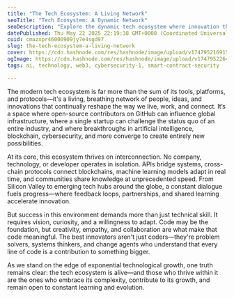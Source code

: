 ```yaml
---
title: "The Tech Ecosystem: A Living Network"
seoTitle: "Tech Ecosystem: A Dynamic Network"
seoDescription: "Explore the dynamic tech ecosystem where innovation thrives through collaboration, creativity, and continuous learning, shaping our modern world"
datePublished: Thu May 22 2025 22:19:38 GMT+0000 (Coordinated Universal Time)
cuid: cmazxpr46000909jy7e4sgd97
slug: the-tech-ecosystem-a-living-network
cover: https://cdn.hashnode.com/res/hashnode/image/upload/v1747952169156/1b76df3f-748a-4701-bcab-4be9ce71d617.jpeg
ogImage: https://cdn.hashnode.com/res/hashnode/image/upload/v1747952264567/91449686-e3e5-44a9-a743-915a6972538c.jpeg
tags: ai, technology, web3, cybersecurity-1, smart-contract-security

---
```


The modern tech ecosystem is far more than the sum of its tools, platforms, and protocols—it's a living, breathing network of people, ideas, and innovations that continually reshape the way we live, work, and connect. It’s a space where open-source contributors on GitHub can influence global infrastructure, where a single startup can challenge the status quo of an entire industry, and where breakthroughs in artificial intelligence, blockchain, cybersecurity, and more converge to create entirely new possibilities.

At its core, this ecosystem thrives on interconnection. No company, technology, or developer operates in isolation. APIs bridge systems, cross-chain protocols connect blockchains, machine learning models adapt in real time, and communities share knowledge at unprecedented speed. From Silicon Valley to emerging tech hubs around the globe, a constant dialogue fuels progress—where feedback loops, partnerships, and shared learning accelerate innovation.

But success in this environment demands more than just technical skill. It requires vision, curiosity, and a willingness to adapt. Code may be the foundation, but creativity, empathy, and collaboration are what make that code meaningful. The best innovators aren't just coders—they're problem solvers, systems thinkers, and change agents who understand that every line of code is a contribution to something bigger.

As we stand on the edge of exponential technological growth, one truth remains clear: the tech ecosystem is alive—and those who thrive within it are the ones who embrace its complexity, contribute to its growth, and remain open to constant learning and evolution.